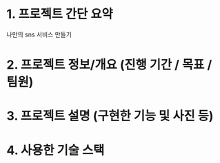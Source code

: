 # 1. 프로젝트 간단 요약
나만의 sns 서비스 만들기

# 2. 프로젝트 정보/개요 (진행 기간 / 목표 / 팀원)


# 3. 프로젝트 설명 (구현한 기능 및 사진 등)


# 4. 사용한 기술 스택
